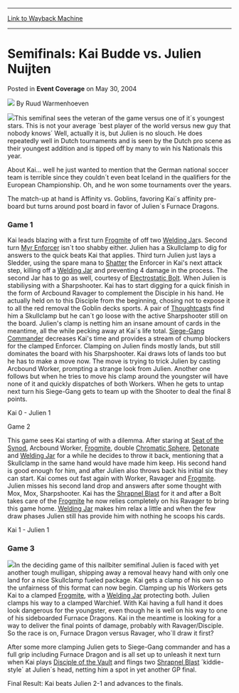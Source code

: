 
---
[Link to Wayback Machine](https://web.archive.org/web/20220703053957/https://magic.wizards.com/en/articles/archive/event-coverage/semifinals-kai-budde-vs-julien-nuijten-2004-05-30)

[_metadata_:author]:- "Ruud Warmenhoeven"
[_metadata_:description]:- "This semifinal sees the veteran of the game versus one of it´s youngest stars. This is not your average ´best player of the world versus new guy that nobody knows´ Well, actually it is, but Julien is no slouch. He does repeatedly well in Dutch tournaments and is seen by the Dutch pro scene as their youngest addition and is tipped off by many to win his Nationals this year."
[_metadata_:generator]:- "Drupal 7 (http://drupal.org)"
[_metadata_:node]:- "549871"
[_metadata_:publish_date]:- "2004-05-30"
[_metadata_:source]:- "div-main-content"
[_metadata_:title]:- "Semifinals: Kai Budde vs. Julien Nuijten"
[_metadata_:wayback_capture_timestamp]:- "2022-07-03 05:39:57"
[_metadata_:wayback_raw_url]:- "https://web.archive.org/web/20220703053957id_/https://magic.wizards.com/en/articles/archive/event-coverage/semifinals-kai-budde-vs-julien-nuijten-2004-05-30"
[_metadata_:wayback_url]:- "https://magic.wizards.com/en/articles/archive/event-coverage/semifinals-kai-budde-vs-julien-nuijten-2004-05-30"
---


Semifinals: Kai Budde vs. Julien Nuijten
========================================



 Posted in **Event Coverage**
 on May 30, 2004 






![](https://media.magic.wizards.com/styles/auth_small/public/generic-avatar-150_150.png)
By Ruud Warmenhoeven











![](https://media.magic.wizards.com/image_legacy_migration/sideboard/images/gpbru04/sf2_1.jpg)This semifinal sees the veteran of the game versus one of it´s youngest stars. This is not your average ´best player of the world versus new guy that nobody knows´ Well, actually it is, but Julien is no slouch. He does repeatedly well in Dutch tournaments and is seen by the Dutch pro scene as their youngest addition and is tipped off by many to win his Nationals this year.


About Kai… well he just wanted to mention that the German national soccer team is terrible since they couldn´t even beat Iceland in the qualifiers for the European Championship. Oh, and he won some tournaments over the years.


The match-up at hand is Affinity vs. Goblins, favoring Kai´s affinity pre-board but turns around post board in favor of Julien´s Furnace Dragons.


### Game 1


Kai leads blazing with a first turn [Frogmite](https://gatherer.wizards.com/Pages/Card/Details.aspx?name=Frogmite) of off two [Welding Jar](https://gatherer.wizards.com/Pages/Card/Details.aspx?name=Welding+Jar)s. Second turn [Myr Enforcer](https://gatherer.wizards.com/Pages/Card/Details.aspx?name=Myr+Enforcer) isn´t too shabby either. Julien has a Skullclamp to dig for answers to the quick beats Kai that applies. Third turn Julien just lays a Sledder, using the spare mana to [Shatter](https://gatherer.wizards.com/Pages/Card/Details.aspx?name=Shatter) the Enforcer in Kai's next attack step, killing off a [Welding Jar](https://gatherer.wizards.com/Pages/Card/Details.aspx?name=Welding+Jar) and preventing 4 damage in the process. The second Jar has to go as well, courtesy of [Electrostatic Bolt](https://gatherer.wizards.com/Pages/Card/Details.aspx?name=Electrostatic+Bolt). When Julien is stabiliysing with a Sharpshooter. Kai has to start digging for a quick finish in the form of Arcbound Ravager to complement the Disciple in his hand. He actually held on to this Disciple from the beginning, chosing not to expose it to all the red removal the Goblin decks sports. A pair of [Thoughtcast](https://gatherer.wizards.com/Pages/Card/Details.aspx?name=Thoughtcast)s find him a Skullclamp but he can´t go loose with the active Sharpshooter still on the board. Julien's clamp is netting him an insane amount of cards in the meantime, all the while pecking away at Kai´s life total. [Siege-Gang Commander](https://gatherer.wizards.com/Pages/Card/Details.aspx?name=Siege-Gang+Commander) decreases Kai's time and provides a stream of chump blockers for the clamped Enforcer. Clamping on Julien finds mostly lands, but still dominates the board with his Sharpshooter. Kai draws lots of lands too but he has to make a move now. The move is trying to trick Julien by casting Arcbound Worker, prompting a strange look from Julien. Another one follows but when he tries to move his clamp around the youngster will have none of it and quickly dispatches of both Workers. When he gets to untap next turn his Siege-Gang gets to team up with the Shooter to deal the final 8 points.


Kai 0 - Julien 1


Game 2


This game sees Kai starting of with a dilemma. After staring at [Seat of the Synod](https://gatherer.wizards.com/Pages/Card/Details.aspx?name=Seat+of+the+Synod), Arcbound Worker, [Frogmite](https://gatherer.wizards.com/Pages/Card/Details.aspx?name=Frogmite), double [Chromatic Sphere](https://gatherer.wizards.com/Pages/Card/Details.aspx?name=Chromatic+Sphere), [Detonate](https://gatherer.wizards.com/Pages/Card/Details.aspx?name=Detonate) and [Welding Jar](https://gatherer.wizards.com/Pages/Card/Details.aspx?name=Welding+Jar) for a while he decides to throw it back, mentioning that a Skullclamp in the same hand would have made him keep. His second hand is good enough for him, and after Julien also throws back his initial six they can start. Kai comes out fast again with Worker, Ravager and [Frogmite](https://gatherer.wizards.com/Pages/Card/Details.aspx?name=Frogmite). Julien misses his second land drop and answers after some thought with Mox, Mox, Sharpshooter. Kai has the [Shrapnel Blast](https://gatherer.wizards.com/Pages/Card/Details.aspx?name=Shrapnel+Blast) for it and after a Bolt takes care of the [Frogmite](https://gatherer.wizards.com/Pages/Card/Details.aspx?name=Frogmite) he now relies completely on his Ravager to bring this game home. [Welding Jar](https://gatherer.wizards.com/Pages/Card/Details.aspx?name=Welding+Jar) makes him relax a little and when the few draw phases Julien still has provide him with nothing he scoops his cards.


Kai 1 - Julien 1


### Game 3


![](https://media.magic.wizards.com/image_legacy_migration/sideboard/images/gpbru04/sf2_2.jpg)In the deciding game of this nailbiter semifinal Julien is faced with yet another tough mulligan, shipping away a removal heavy hand with only one land for a nice Skullclamp fueled package. Kai gets a clamp of his own so the unfairness of this format can now begin. Clamping up his Workers gets Kai to a clamped [Frogmite](https://gatherer.wizards.com/Pages/Card/Details.aspx?name=Frogmite), with a [Welding Jar](https://gatherer.wizards.com/Pages/Card/Details.aspx?name=Welding+Jar) protecting both. Julien clamps his way to a clamped Warchief. With Kai having a full hand it does look dangerous for the youngster, even though he is well on his way to one of his sideboarded Furnace Dragons. Kai in the meantime is looking for a way to deliver the final points of damage, probably with Ravager/Disciple. So the race is on, Furnace Dragon versus Ravager, who´ll draw it first?


After some more clamping Julien gets to Siege-Gang commander and has a full grip including Furnace Dragon and is all set up to unleash it next turn when Kai plays [Disciple of the Vault](https://gatherer.wizards.com/Pages/Card/Details.aspx?name=Disciple+of+the+Vault) and flings two [Shrapnel Blast](https://gatherer.wizards.com/Pages/Card/Details.aspx?name=Shrapnel+Blast) ´kiddie-style´ at Julien´s head, netting him a spot in yet another GP final.


Final Result: Kai beats Julien 2-1 and advances to the finals.








